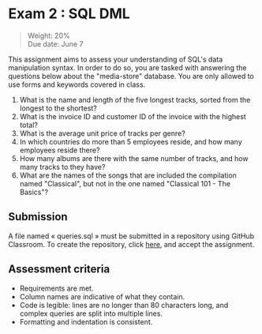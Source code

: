 # Exam 2 : SQL DML

> Weight: 20% \
> Due date: June 7

This assignment aims to assess your understanding of SQL's data
manipulation syntax. In order to do so, you are tasked with answering
the questions below about the "media-store" database. You are only
allowed to use forms and keywords covered in class.

1.  What is the name and length of the five longest tracks, sorted from
    the longest to the shortest?
2.  What is the invoice ID and customer ID of the invoice with the
    highest total?
3.  What is the average unit price of tracks per genre?
4.  In which countries do more than 5 employees reside, and how many
    employees reside there?
5.  How many albums are there with the same number of tracks, and how
    many tracks to they have?
6.  What are the names of the songs that are included the compilation
    named "Classical", but not in the one named "Classical 101 - The
    Basics"?

## Submission

A file named « queries.sql » must be submitted in a repository using
GitHub Classroom. To create the repository, click [here][], and accept
the assignment.

[here]: https://classroom.github.com/a/sAZaf-lH

## Assessment criteria

-   Requirements are met.
-   Column names are indicative of what they contain.
-   Code is legible: lines are no longer than 80 characters long, and
    complex queries are split into multiple lines.
-   Formatting and indentation is consistent.
